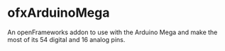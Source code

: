 ofxArduinoMega
==============

An openFrameworks addon to use with the Arduino Mega and make the most of its 54 digital and 16 analog pins.
